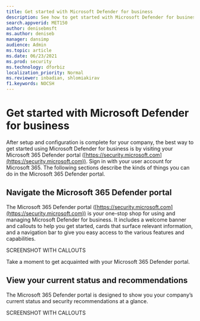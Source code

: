 ```yaml
---
title: Get started with Microsoft Defender for business
description: See how to get started with Microsoft Defender for business, including navigating the portal and viewing status and recommendations
search.appverid: MET150
author: denisebmsft
ms.author: deniseb
manager: dansimp 
audience: Admin
ms.topic: article
ms.date: 06/23/2021
ms.prod: security
ms.technology: dforbiz
localization_priority: Normal
ms.reviewer: inbadian, shlomiakirav
f1.keywords: NOCSH 
---
```


# Get started with Microsoft Defender for business

After setup and configuration is complete for your company, the best way to get started using Microsoft Defender for business is by visiting your Microsoft 365 Defender portal ([https://security.microsoft.com](https://security.microsoft.com)). Sign in with your user account for Microsoft 365. The following sections describe the kinds of things you can do in the Microsoft 365 Defender portal.

## Navigate the Microsoft 365 Defender portal

The Microsoft 365 Defender portal ([https://security.microsoft.com](https://security.microsoft.com)) is your one-stop shop for using and managing Microsoft Defender for business. It includes a welcome banner and callouts to help you get started, cards that surface relevant information, and a navigation bar to give you easy access to the various features and capabilities.

SCREENSHOT WITH CALLOUTS

Take a moment to get acquainted with your Microsoft 365 Defender portal.


## View your current status and recommendations

The Microsoft 365 Defender portal is designed to show you your company’s current status and security recommendations at a glance. 

SCREENSHOT WITH CALLOUTS




